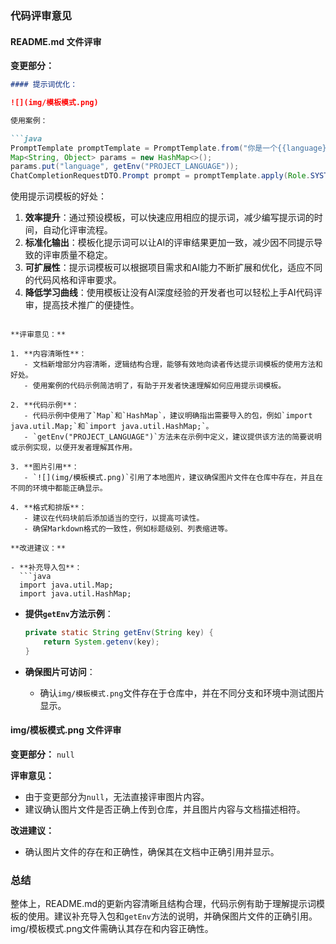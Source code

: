 ### 代码评审意见

#### README.md 文件评审

**变更部分：**
```markdown
#### 提示词优化：

![](img/模板模式.png)

使用案例：

```java
PromptTemplate promptTemplate = PromptTemplate.from("你是一个{{language}}高级编程架构师，精通各类场景方案和架构设计，请你辅助用户评审代码。");
Map<String, Object> params = new HashMap<>();
params.put("language", getEnv("PROJECT_LANGUAGE"));
ChatCompletionRequestDTO.Prompt prompt = promptTemplate.apply(Role.SYSTEM, params);
```

使用提示词模板的好处：

1. **效率提升**：通过预设模板，可以快速应用相应的提示词，减少编写提示词的时间，自动化评审流程。
2. **标准化输出**：模板化提示词可以让AI的评审结果更加一致，减少因不同提示导致的评审质量不稳定。
3. **可扩展性**：提示词模板可以根据项目需求和AI能力不断扩展和优化，适应不同的代码风格和评审要求。
4. **降低学习曲线**：使用模板让没有AI深度经验的开发者也可以轻松上手AI代码评审，提高技术推广的便捷性。
```

**评审意见：**

1. **内容清晰性**：
   - 文档新增部分内容清晰，逻辑结构合理，能够有效地向读者传达提示词模板的使用方法和好处。
   - 使用案例的代码示例简洁明了，有助于开发者快速理解如何应用提示词模板。

2. **代码示例**：
   - 代码示例中使用了`Map`和`HashMap`，建议明确指出需要导入的包，例如`import java.util.Map;`和`import java.util.HashMap;`。
   - `getEnv("PROJECT_LANGUAGE")`方法未在示例中定义，建议提供该方法的简要说明或示例实现，以便开发者理解其作用。

3. **图片引用**：
   - `![](img/模板模式.png)`引用了本地图片，建议确保图片文件在仓库中存在，并且在不同的环境中都能正确显示。

4. **格式和排版**：
   - 建议在代码块前后添加适当的空行，以提高可读性。
   - 确保Markdown格式的一致性，例如标题级别、列表缩进等。

**改进建议：**

- **补充导入包**：
  ```java
  import java.util.Map;
  import java.util.HashMap;
  ```

- **提供`getEnv`方法示例**：
  ```java
  private static String getEnv(String key) {
      return System.getenv(key);
  }
  ```

- **确保图片可访问**：
  - 确认`img/模板模式.png`文件存在于仓库中，并在不同分支和环境中测试图片显示。

#### img/模板模式.png 文件评审

**变更部分：** `null`

**评审意见：**

- 由于变更部分为`null`，无法直接评审图片内容。
- 建议确认图片文件是否正确上传到仓库，并且图片内容与文档描述相符。

**改进建议：**

- 确认图片文件的存在和正确性，确保其在文档中正确引用并显示。

### 总结

整体上，README.md的更新内容清晰且结构合理，代码示例有助于理解提示词模板的使用。建议补充导入包和`getEnv`方法的说明，并确保图片文件的正确引用。img/模板模式.png文件需确认其存在和内容正确性。